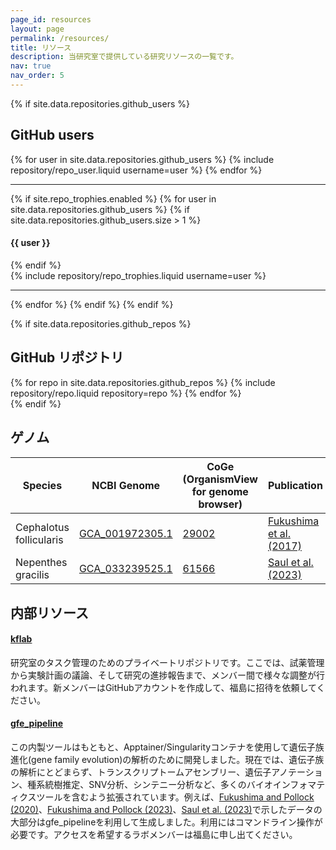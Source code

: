 ```yaml
---
page_id: resources
layout: page
permalink: /resources/
title: リソース
description: 当研究室で提供している研究リソースの一覧です。
nav: true
nav_order: 5
---
```


{% if site.data.repositories.github_users %}

## GitHub users

<div class="repositories d-flex flex-wrap flex-md-row flex-column justify-content-between align-items-center">
  {% for user in site.data.repositories.github_users %}
    {% include repository/repo_user.liquid username=user %}
  {% endfor %}
</div>

---

{% if site.repo_trophies.enabled %}
{% for user in site.data.repositories.github_users %}
{% if site.data.repositories.github_users.size > 1 %}

  <h4>{{ user }}</h4>
  {% endif %}
  <div class="repositories d-flex flex-wrap flex-md-row flex-column justify-content-between align-items-center">
  {% include repository/repo_trophies.liquid username=user %}
  </div>

---

{% endfor %}
{% endif %}
{% endif %}

{% if site.data.repositories.github_repos %}
  
## GitHub リポジトリ

<div class="repositories d-flex flex-wrap flex-md-row flex-column justify-content-between align-items-center">
  {% for repo in site.data.repositories.github_repos %}
    {% include repository/repo.liquid repository=repo %}
  {% endfor %}
</div>
{% endif %}
  
## ゲノム

| Species                 | NCBI Genome                                                                      | CoGe (OrganismView for genome browser)                       | Publication                                                                |
| ----------------------- | -------------------------------------------------------------------------------- | ------------------------------------------------------------ | -------------------------------------------------------------------------- |
| Cephalotus follicularis | [GCA_001972305.1](https://www.ncbi.nlm.nih.gov/datasets/genome/GCA_001972305.1/) | [29002](https://genomevolution.org/coge/GenomeInfo.pl?gid=29002) | [Fukushima et al. (2017)](https://www.nature.com/articles/s41559-016-0059) |
| Nepenthes gracilis      | [GCA_033239525.1](https://www.ncbi.nlm.nih.gov/datasets/genome/GCA_033239525.1/) | [61566](https://genomevolution.org/coge/GenomeInfo.pl?gid=61566) | [Saul et al. (2023)](https://www.nature.com/articles/s41477-023-01562-2)   |

<div style="margin-top: 30px;"></div>
  
## 内部リソース

#### [kflab](https://github.com/kfuku52/kflab)

研究室のタスク管理のためのプライベートリポジトリです。ここでは、試薬管理から実験計画の議論、そして研究の進捗報告まで、メンバー間で様々な調整が行われます。新メンバーはGitHubアカウントを作成して、福島に招待を依頼してください。

#### [gfe_pipeline](https://github.com/kfuku52/gfe_pipeline)

この内製ツールはもともと、Apptainer/Singularityコンテナを使用して遺伝子族進化(gene family evolution)の解析のために開発しました。現在では、遺伝子族の解析にとどまらず、トランスクリプトームアセンブリー、遺伝子アノテーション、種系統樹推定、SNV分析、シンテニー分析など、多くのバイオインフォマティクスツールを含むよう拡張されています。例えば、[Fukushima and Pollock (2020)](https://www.nature.com/articles/s41467-020-18090-8)、[Fukushima and Pollock (2023)](https://www.nature.com/articles/s41559-022-01932-7)、[Saul et al. (2023)](https://www.nature.com/articles/s41477-023-01562-2)で示したデータの大部分はgfe_pipelineを利用して生成しました。利用にはコマンドライン操作が必要です。アクセスを希望するラボメンバーは福島に申し出てください。